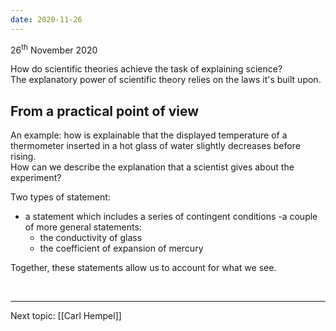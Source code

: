 ```yaml
---
date: 2020-11-26
---
```

<p class="date">26<sup>th</sup> November 2020</p>

How do scientific theories achieve the task of explaining science?\
The explanatory power of scientific theory relies on the laws it's built upon.

## From a practical point of view

An example: how is explainable that the displayed temperature of a thermometer inserted in a hot glass of water slightly decreases before rising.\
How can we describe the explanation that a scientist gives about the experiment?

Two types of statement:
- a statement which includes a series of contingent conditions
-a couple of more general statements:
	- the conductivity of glass
	- the coefficient of expansion of mercury

Together, these statements allow us to account for what we see.

<br>

---

Next topic: [[Carl Hempel]]